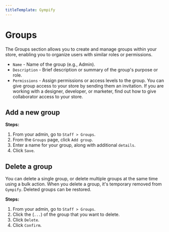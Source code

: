 ```yaml
---
titleTemplate: Gympify
---
```


#   Groups
The Groups section allows you to create and manage groups within your store, enabling you to organize users with similar roles or permissions.

-   `Name` - Name of the group (e.g., Admin).
-   `Description` - Brief description or summary of the group's purpose or role.
-   `Permissions` - Assign permissions or access levels to the group. You can give group access to your store by sending them an invitation. If you are working with a designer, developer, or marketer, find out how to give collaborator access to your store.

  
## Add a new group

**Steps:**

1.  From your admin, go to `Staff > Groups`.
2.  From the `Groups` page, click `Add group`.
3.  Enter a name for your group, along with additional `details`.
4.  Click `Save`.

##  Delete a group
You can delete a single group, or delete multiple groups at the same time using a bulk action. When you delete a group, it's temporary removed from `Gympify`. Deleted groups can be restored.

**Steps:**

1.  From your admin, go to `Staff > Groups`.
2.  Click the (`...`) of the group that you want to delete.
3.  Click `Delete`.
4.  Click `Confirm`.